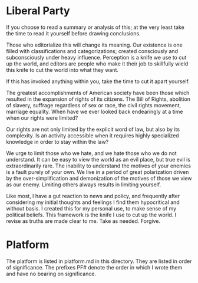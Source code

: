 # Liberal Party

If you choose to read a summary or analysis of this; at the very least take the time to read it yourself before drawing conclusions.

Those who editorialize this will change its meaning. Our existence is one filled with classifications and categorizations; created consciously and subconsciously under heavy influence. Perception is a knife we use to cut up the world, and editors are people who make it their job to skillfully wield this knife to cut the world into what they want. 

If this has invoked anything within you, take the time to cut it apart yourself.

The greatest accomplishments of American society have been those which resulted in the expansion of rights of its citizens. The Bill of Rights, abolition of slavery, suffrage regardless of sex or race, the civil rights movement, marriage equality. When have we ever looked back endearingly at a time when our rights were limited?

Our rights are not only limited by the explicit word of law, but also by its complexity. Is an activity accessible when it requires highly specialized knowledge in order to stay within the law?
	
We urge to limit those who we hate, and we hate those who we do not understand. It can be easy to view the world as an evil place, but true evil is extraordinarily rare. The inability to understand the motives of your enemies is a fault purely of your own. We live in a period of great polarization driven by the over-simplification and demonization of the motives of those we view as our enemy. Limiting others always results in limiting yourself.

Like most, I have a gut reaction to news and policy, and frequently after considering my initial thoughts and feelings I find them hypocritical and without basis. I created this for my personal use, to make sense of my political beliefs. This framework is the knife I use to cut up the world. I revise as truths are made clear to me. Take as needed. Forgive.

# Platform
The platform is listed in platform.md in this directory. They are listed in order of significance. The prefixes PF# denote the order in which I wrote them and have no bearing on significance.
